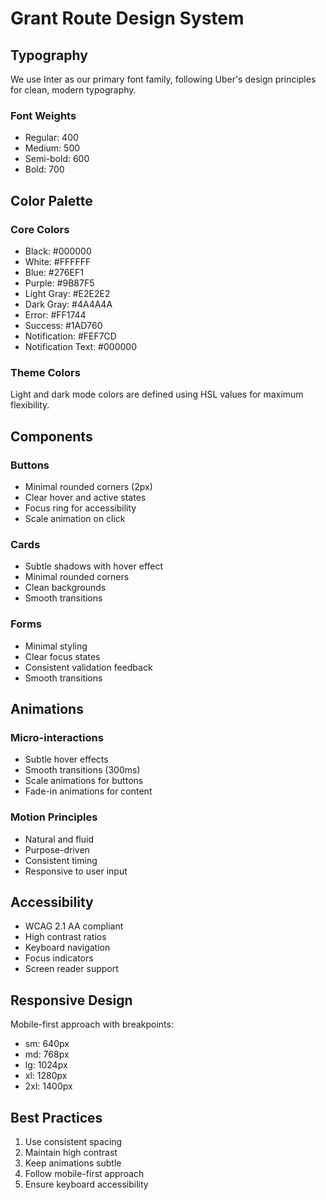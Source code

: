 # Grant Route Design System

## Typography

We use Inter as our primary font family, following Uber's design principles for clean, modern typography.

### Font Weights
- Regular: 400
- Medium: 500
- Semi-bold: 600
- Bold: 700

## Color Palette

### Core Colors
- Black: #000000
- White: #FFFFFF
- Blue: #276EF1
- Purple: #9B87F5
- Light Gray: #E2E2E2
- Dark Gray: #4A4A4A
- Error: #FF1744
- Success: #1AD760
- Notification: #FEF7CD
- Notification Text: #000000

### Theme Colors
Light and dark mode colors are defined using HSL values for maximum flexibility.

## Components

### Buttons
- Minimal rounded corners (2px)
- Clear hover and active states
- Focus ring for accessibility
- Scale animation on click

### Cards
- Subtle shadows with hover effect
- Minimal rounded corners
- Clean backgrounds
- Smooth transitions

### Forms
- Minimal styling
- Clear focus states
- Consistent validation feedback
- Smooth transitions

## Animations

### Micro-interactions
- Subtle hover effects
- Smooth transitions (300ms)
- Scale animations for buttons
- Fade-in animations for content

### Motion Principles
- Natural and fluid
- Purpose-driven
- Consistent timing
- Responsive to user input

## Accessibility

- WCAG 2.1 AA compliant
- High contrast ratios
- Keyboard navigation
- Focus indicators
- Screen reader support

## Responsive Design

Mobile-first approach with breakpoints:
- sm: 640px
- md: 768px
- lg: 1024px
- xl: 1280px
- 2xl: 1400px

## Best Practices

1. Use consistent spacing
2. Maintain high contrast
3. Keep animations subtle
4. Follow mobile-first approach
5. Ensure keyboard accessibility